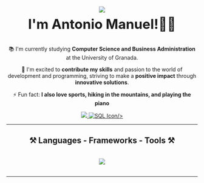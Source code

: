 <h1 align="center">
    <span style="color:orange;">
        <img src="https://readme-typing-svg.herokuapp.com/?font=Righteous&color=%23B22222&size=35&center=true&vCenter=true&width=500&height=70&duration=4000&lines=Hi+There!+👋;" />
    </span>
</h1>

<h3 align="center" style="font-size: 35px; margin-top: -10px;">I'm Antonio Manuel!👨‍💻</h3>

<div align="center">
 
📚 I'm currently studying **Computer Science and Business Administration** at the University of Granada.

🔭 I'm excited to **contribute my skills** and passion to the world of development and programming, striving to make a **positive impact** through **innovative solutions**.

⚡ Fun fact: **I also love sports, hiking in the mountains, and playing the piano**

 </div>
 
<div align="center"> 
  <a href="mailto:amdepabloss@gmail.com">
    <img src="https://img.shields.io/badge/Gmail-333333?style=for-the-badge&logo=gmail&logoColor=red" />
  </a>
  <a href="https://www.linkedin.com/in/antonio-manuel-de-pablos-pancorbo/" target="_blank">
    <img src="https://img.shields.io/badge/LinkedIn-0077B5?style=for-the-badge&logo=linkedin&logoColor=white" target="_blank" 
         src="https://img.icons8.com/ios-filled/50/sql.png" alt="SQL Icon"/>/>
  </a>
</div>

 <hr/>
 
<h2 align="center">⚒️ Languages - Frameworks - Tools ⚒️</h2>
<br/>
<div align="center">
    <img src="https://skillicons.dev/icons?i=html,vscode,github,cpp,c,ruby,python,java,sql" />
</div>

<br/>
<hr/>
